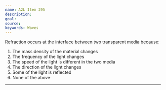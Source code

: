 ```yaml
---
name: A2L Item 295
description: 
goal: 
source: 
keywords: Waves
---
```


Refraction occurs at the interface between two transparent media
because:

1. The mass density of the material changes
2. The frequency of the light changes
3. The speed of the light is different in the two media
4. The direction of the light changes
5. Some of the light is reflected
6. None of the above



<hr/>



